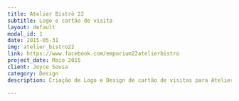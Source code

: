 ```yaml
---
title: Atelier Bistrô 22
subtitle: Logo e cartão de visita
layout: default
modal_id: 1
date: 2015-05-31
img: atelier_bistro22
link: https://www.facebook.com/emporium22atelierbistro
project_date: Maio 2015
client: Joyce Sousa
category: Design
description: Criação de Logo e Design de cartão de visitas para Atelier e Bistrô 22.

---
```

